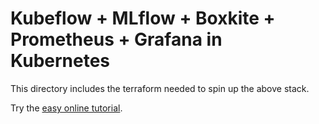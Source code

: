 # Kubeflow + MLflow + Boxkite + Prometheus + Grafana in Kubernetes

This directory includes the terraform needed to spin up the above stack.

Try the [easy online tutorial](https://boxkite.ml/en/latest/tutorials/kubeflow-mlflow/).
